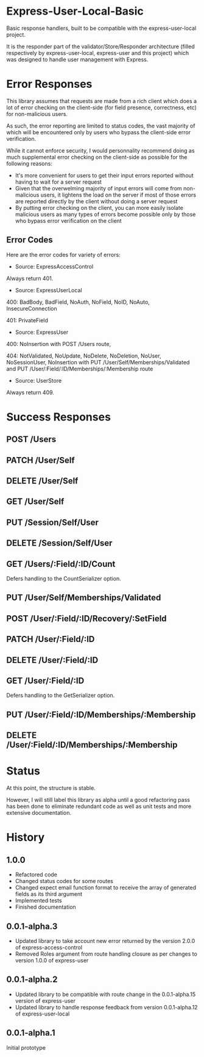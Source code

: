 Express-User-Local-Basic
========================

Basic response handlers, built to be compatible with the express-user-local project.

It is the responder part of the validator/Store/Responder architecture (filled respectively by express-user-local, express-user and this project) which was designed to handle user management with Express.

Error Responses
===============

This library assumes that requests are made from a rich client which does a lot of error checking on the client-side (for field presence, correctness, etc) for non-malicious users.

As such, the error reporting are limited to status codes, the vast majority of which will be encountered only by users who bypass the client-side error verification.

While it cannot enforce security, I would personnality recommend doing as much supplemental error checking on the client-side as possible for the following reasons:

- It's more convenient for users to get their input errors reported without having to wait for a server request
- Given that the overwelming majority of input errors will come from non-malicious users, it lightens the load on the server if most of those errors are reported directly by the client without doing a server request
- By putting error checking on the client, you can more easily isolate malicious users as many types of errors become possible only by those who bypass error verification on the client

Error Codes
-----------

Here are the error codes for variety of errors:

- Source: ExpressAccessControl

Always return 401.

- Source: ExpressUserLocal

400: BadBody, BadField, NoAuth, NoField, NoID, NoAuto, InsecureConnection

401: PrivateField

- Source: ExpressUser

400: NoInsertion with POST /Users route, 

404: NotValidated, NoUpdate, NoDelete, NoDeletion, NoUser, NoSessionUser, NoInsertion with PUT /User/Self/Memberships/Validated and PUT /User/:Field/:ID/Memberships/:Membership route

- Source: UserStore

Always return 409.

Success Responses
=================

POST /Users
-----------


PATCH /User/Self
----------------


DELETE /User/Self
-----------------



GET /User/Self
--------------



PUT /Session/Self/User
----------------------



DELETE /Session/Self/User
-------------------------


GET /Users/:Field/:ID/Count
---------------------------

Defers handling to the CountSerializer option.

PUT /User/Self/Memberships/Validated
------------------------------------


POST /User/:Field/:ID/Recovery/:SetField
----------------------------------------


PATCH /User/:Field/:ID
----------------------


DELETE /User/:Field/:ID
-----------------------


GET /User/:Field/:ID
--------------------

Defers handling to the GetSerializer option.

PUT /User/:Field/:ID/Memberships/:Membership
--------------------------------------------


DELETE /User/:Field/:ID/Memberships/:Membership
-----------------------------------------------



Status
======

At this point, the structure is stable.

However, I will still label this library as alpha until a good refactoring pass has been done to eliminate redundant code as well as unit tests and more extensive documentation.

History
=======

1.0.0
-----

- Refactored code
- Changed status codes for some routes
- Changed expect email function format to receive the array of generated fields as its third argument
- Implemented tests
- Finished documentation

0.0.1-alpha.3
-------------

- Updated library to take account new error returned by the version 2.0.0 of express-access-control 
- Removed Roles argument from route handling closure as per changes to version 1.0.0 of express-user

0.0.1-alpha.2
-------------

- Updated library to be compatible with route change in the 0.0.1-alpha.15 version of express-user
- Updated library to handle response feedback from version 0.0.1-alpha.12 of express-user-local

0.0.1-alpha.1
-------------

Initial prototype
